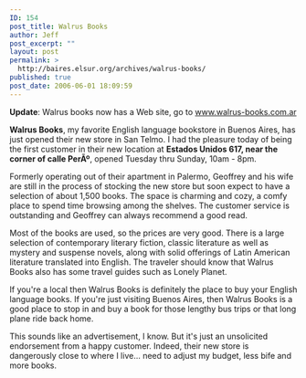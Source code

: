 ```yaml
---
ID: 154
post_title: Walrus Books
author: Jeff
post_excerpt: ""
layout: post
permalink: >
  http://baires.elsur.org/archives/walrus-books/
published: true
post_date: 2006-06-01 18:09:59
---
```

<strong>Update</strong>: Walrus books now has a Web site, go to <a href="http://www.walrus-books.com.ar/">www.walrus-books.com.ar</a>

<strong>Walrus Books</strong>, my favorite English language bookstore in Buenos Aires, has just opened their new store in San Telmo. I had the pleasure today of being the first customer in their new location at <strong>Estados Unidos 617, near the corner of  calle PerÃº</strong>, opened Tuesday thru Sunday, 10am - 8pm.

Formerly operating out of their apartment in Palermo, Geoffrey and his wife are still in the process of stocking the new store but soon expect to have a selection of about 1,500 books.  The space is charming and cozy, a comfy place to spend time browsing among the shelves.  The customer service is outstanding and Geoffrey can always recommend a good read. 

Most of the books are used, so the prices are very good.  There is a large selection of contemporary literary fiction, classic literature  as well as mystery and suspense novels, along with solid offerings of Latin American literature translated into English.  The traveler should know that Walrus Books also has some travel guides such as Lonely Planet. 

If you're a local then Walrus Books is definitely the place to buy your English language books.  If you're just visiting Buenos Aires, then Walrus Books is a good place to stop in and buy a book for those lengthy bus trips or that long plane ride back home. 

This sounds like an advertisement, I know. But it's just an unsolicited endorsement from a happy customer. Indeed, their new store is dangerously close to where I live... need to adjust my budget, less bife and more books.